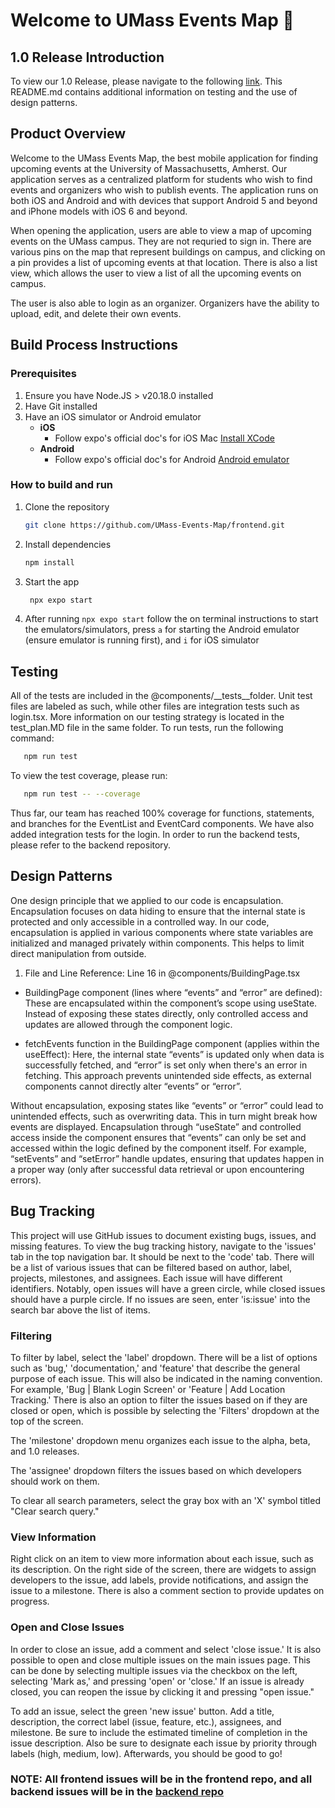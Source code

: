 # Welcome to UMass Events Map 👋

## 1.0 Release Introduction

To view our 1.0 Release, please navigate to the following [link](https://github.com/UMass-Events-Map/frontend/releases/tag/v1.1.0). This README.md contains additional information on testing and the use of design patterns.

## Product Overview

Welcome to the UMass Events Map, the best mobile application for finding upcoming events at the University of Massachusetts, Amherst. Our application serves as a centralized platform for students who wish to find events and organizers who wish to publish events. The application runs on both iOS and Android and with devices that support Android 5 and beyond and iPhone models with iOS 6 and beyond.

When opening the application, users are able to view a map of upcoming events on the UMass campus. They are not requried to sign in. There are various pins on the map that represent buildings on campus, and clicking on a pin provides a list of upcoming events at that location. There is also a list view, which allows the user to view a list of all the upcoming events on campus. 

The user is also able to login as an organizer. Organizers have the ability to upload, edit, and delete their own events.

## Build Process Instructions

### Prerequisites

1. Ensure you have Node.JS > v20.18.0 installed
2. Have Git installed
3. Have an iOS simulator or Android emulator
    * **iOS** 
      * Follow expo's official doc's for iOS Mac [Install XCode](https://docs.expo.dev/workflow/ios-simulator/)
    * **Android** 
      * Follow expo's official doc's for Android [Android emulator](https://docs.expo.dev/workflow/android-studio-emulator/)

### How to build and run

1. Clone the repository 
   ```bash 
   git clone https://github.com/UMass-Events-Map/frontend.git
   ```
2. Install dependencies

   ```bash
   npm install
   ```

3. Start the app

   ```bash
    npx expo start
   ```

4. After running `npx expo start` follow the on terminal instructions to start the emulators/simulators, press `a` for starting the Android emulator (ensure emulator is running first), and `i` for iOS simulator

## Testing

All of the tests are included in the @components/__tests__folder. Unit test files are labeled as such, while other files are integration tests such as login.tsx. More information on our testing strategy is located in the test_plan.MD file in the same folder. To run tests, run the following command:

```bash
   npm run test
   ```
To view the test coverage, please run:

```bash
   npm run test -- --coverage
   ```

Thus far, our team has reached 100% coverage for functions, statements, and branches for the EventList and EventCard components. We have also added integration tests for the login. In order to run the backend tests, please refer to the backend repository.

## Design Patterns

One design principle that we applied to our code is encapsulation. Encapsulation focuses on data hiding to ensure that the internal state is protected and only accessible in a controlled way. In our code, encapsulation is applied in various components where state variables are initialized and managed privately within components. This helps to limit direct manipulation from outside.

1. File and Line Reference: Line 16 in @components/BuildingPage.tsx

- BuildingPage component (lines where “events” and “error” are defined): These are encapsulated within the component’s scope using useState. Instead of exposing these states directly, only controlled access and updates are allowed through the component logic. 

- fetchEvents function in the BuildingPage component (applies within the useEffect): Here, the internal state “events” is updated only when data is successfully fetched, and “error” is set only when there's an error in fetching. This approach prevents unintended side effects, as external components cannot directly alter “events” or “error”.

Without encapsulation, exposing states like “events” or “error” could lead to unintended effects, such as overwriting data. This in turn might break how events are displayed. Encapsulation through “useState” and controlled access inside the component ensures that “events” can only be set and accessed within the logic defined by the component itself. For example, “setEvents” and “setError” handle updates, ensuring that updates happen in a proper way (only after successful data retrieval or upon encountering errors).


## Bug Tracking

This project will use GitHub issues to document existing bugs, issues, and missing features. To view the bug tracking history, navigate to the 'issues' tab in the top navigation bar. It should be next to the 'code' tab. There will be a list of various issues that can be filtered based on author, label, projects, milestones, and assignees. Each issue will have different identifiers. Notably, open issues will have a green circle, while closed issues should have a purple circle. If no issues are seen, enter 'is:issue' into the search bar above the list of items.

### Filtering

To filter by label, select the 'label' dropdown. There will be a list of options such as 'bug,' 'documentation,' and 'feature' that describe the general purpose of each issue. This will also be indicated in the naming convention. For example, 'Bug | Blank Login Screen' or 'Feature | Add Location Tracking.' There is also an option to filter the issues based on if they are closed or open, which is possible by selecting the 'Filters' dropdown at the top of the screen. 

The 'milestone' dropdown menu organizes each issue to the alpha, beta, and 1.0 releases. 

The 'assignee' dropdown filters the issues based on which developers should work on them.

To clear all search parameters, select the gray box with an 'X' symbol titled "Clear search query." 

### View Information

Right click on an item to view more information about each issue, such as its description. On the right side of the screen, there are widgets to assign developers to the issue, add labels, provide notifications, and assign the issue to a milestone. There is also a comment section to provide updates on progress.

### Open and Close Issues
In order to close an issue, add a comment and select 'close issue.' It is also possible to open and close multiple issues on the main issues page. This can be done by selecting multiple issues via the checkbox on the left, selecting 'Mark as,' and pressing 'open' or 'close.' If an issue is already closed, you can reopen the issue by clicking it and pressing "open issue."

To add an issue, select the green 'new issue' button. Add a title, description, the correct label (issue, feature, etc.), assignees, and milestone. Be sure to include the estimated timeline of completion in the issue description. Also be sure to designate each issue by priority through labels (high, medium, low). Afterwards, you should be good to go!

### NOTE: All frontend issues will be in the frontend repo, and all backend issues will be in the [backend repo](https://github.com/UMass-Events-Map/backend)
